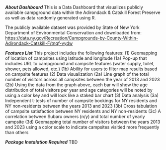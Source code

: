***About Dashboard***
This is a Data Dashboard that visualizes publicly available campground data within the Adirondack & Catskill Forest Preserve as well as data randomly generated using R. 

The publicly available dataset was provided by State of New York Department of Environmental Conservation and downloaded from: 
https://data.ny.gov/Recreation/Campgrounds-by-County-Within-Adirondack-Catskill-F/tnqf-vydw

***Features List***
This project includes the following features:
(1) Geomapping of location of campsites using latitude and longitude
(1a) Pop-up that includes URL to campground and campsite features (water supply, toilet, shower, pets allowed, etc.)
(1b) Ability for users to filter map results based on campsite features
(2) Data visualization 
(2a) Line graph of the total number of visitors across all campsites between the year of 2013 and 2023
(2b) Using the data from the graph above, each bar will show the age distribution of total visitors per year and age categories will be noted by using a color key and will look like a staked bar chart
(3) Data analysis 
(3a) Independent t-tests of number of campsite bookings for NY residents and NY non-residents between the years 2013 and 2023 
(3b) Cross tabulation of campsite satisfaction between NY residents and NY non-residents
(3c) A correlation between Subaru owners (n/y) and total number of yearly campsite
(3d) Geomapping total number of visitors between the years 2013 and 2023 using a color scale to indicate campsites visitied more frequently than others 


***Package Instalation Required***
TBD